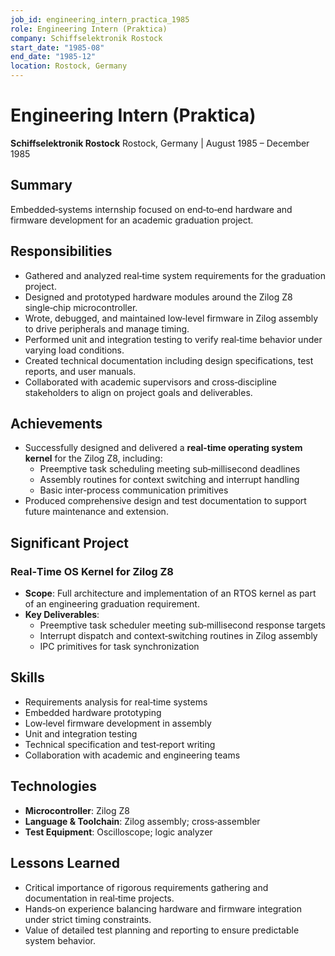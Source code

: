 ```yaml
---
job_id: engineering_intern_practica_1985
role: Engineering Intern (Praktica)
company: Schiffselektronik Rostock
start_date: "1985-08"
end_date: "1985-12"
location: Rostock, Germany
---
```

# Engineering Intern (Praktica)
**Schiffselektronik Rostock**
Rostock, Germany | August 1985 – December 1985

## Summary
Embedded‑systems internship focused on end‑to‑end hardware and firmware development for an academic graduation project.

## Responsibilities
- Gathered and analyzed real‑time system requirements for the graduation project.
- Designed and prototyped hardware modules around the Zilog Z8 single‑chip microcontroller.
- Wrote, debugged, and maintained low‑level firmware in Zilog assembly to drive peripherals and manage timing.
- Performed unit and integration testing to verify real‑time behavior under varying load conditions.
- Created technical documentation including design specifications, test reports, and user manuals.
- Collaborated with academic supervisors and cross‑discipline stakeholders to align on project goals and deliverables.

## Achievements
- Successfully designed and delivered a **real‑time operating system kernel** for the Zilog Z8, including:
  - Preemptive task scheduling meeting sub‑millisecond deadlines
  - Assembly routines for context switching and interrupt handling
  - Basic inter‑process communication primitives
- Produced comprehensive design and test documentation to support future maintenance and extension.

## Significant Project
### Real‑Time OS Kernel for Zilog Z8
- **Scope**: Full architecture and implementation of an RTOS kernel as part of an engineering graduation requirement.
- **Key Deliverables**:
  - Preemptive task scheduler meeting sub‑millisecond response targets
  - Interrupt dispatch and context‑switching routines in Zilog assembly
  - IPC primitives for task synchronization

## Skills
- Requirements analysis for real‑time systems
- Embedded hardware prototyping
- Low‑level firmware development in assembly
- Unit and integration testing
- Technical specification and test‑report writing
- Collaboration with academic and engineering teams

## Technologies
- **Microcontroller**: Zilog Z8
- **Language & Toolchain**: Zilog assembly; cross‑assembler
- **Test Equipment**: Oscilloscope; logic analyzer

## Lessons Learned
- Critical importance of rigorous requirements gathering and documentation in real‑time projects.
- Hands‑on experience balancing hardware and firmware integration under strict timing constraints.
- Value of detailed test planning and reporting to ensure predictable system behavior.
